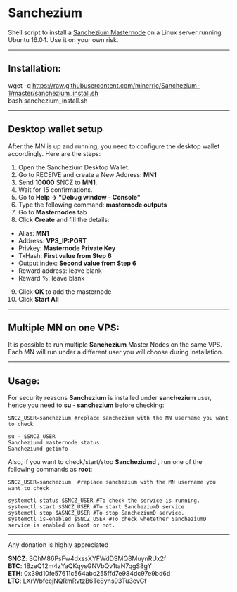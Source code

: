 # Sanchezium
Shell script to install a [Sanchezium Masternode](https://sanchezium.com/) on a Linux server running Ubuntu 16.04. Use it on your own risk.  

***
## Installation:  

wget -q https://raw.githubusercontent.com/minerric/Sanchezium-1/master/sanchezium_install.sh  
bash sanchezium_install.sh
***

## Desktop wallet setup  

After the MN is up and running, you need to configure the desktop wallet accordingly. Here are the steps:  
1. Open the Sanchezium Desktop Wallet.  
2. Go to RECEIVE and create a New Address: **MN1**  
3. Send **10000** SNCZ to **MN1**.  
4. Wait for 15 confirmations.  
5. Go to **Help -> "Debug window - Console"**  
6. Type the following command: **masternode outputs**  
7. Go to **Masternodes** tab  
8. Click **Create** and fill the details:  
* Alias: **MN1**  
* Address: **VPS_IP:PORT**  
* Privkey: **Masternode Private Key**  
* TxHash: **First value from Step 6**  
* Output index:  **Second value from Step 6**  
* Reward address: leave blank  
* Reward %: leave blank  
9. Click **OK** to add the masternode  
10. Click **Start All**  

***

## Multiple MN on one VPS:

It is possible to run multiple **Sanchezium** Master Nodes on the same VPS. Each MN will run under a different user you will choose during installation.  

***


## Usage:  

For security reasons **Sanchezium** is installed under **sanchezium** user, hence you need to **su - sanchezium** before checking:    

```
SNCZ_USER=sanchezium #replace sanchezium with the MN username you want to check

su - $SNCZ_USER
Sancheziumd masternode status
Sancheziumd getinfo
```  

Also, if you want to check/start/stop **Sancheziumd** , run one of the following commands as **root**:

```
SNCZ_USER=sanchezium  #replace sanchezium with the MN username you want to check  
  
systemctl status $SNCZ_USER #To check the service is running.  
systemctl start $SNCZ_USER #To start SancheziumD service.  
systemctl stop $ASNCZ_USER #To stop SancheziumD service.  
systemctl is-enabled $SNCZ_USER #To check whetether SancheziumD service is enabled on boot or not.  
```  

***

  
Any donation is highly appreciated  

**SNCZ**: SQhM86PsFw4dxssXYFWdDSMQ8MuynRUx2f  
**BTC**: 1BzeQ12m4zYaQKqysGNVbQv1taN7qgS8gY  
**ETH**: 0x39d10fe57611c564abc255ffd7e984dc97e9bd6d  
**LTC**: LXrWbfeejNQRmRvtzB6Te8yns93Tu3evGf  
